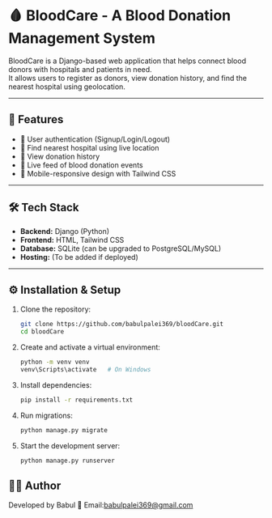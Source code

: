# 🩸 BloodCare - A Blood Donation Management System

BloodCare is a Django-based web application that helps connect blood donors with hospitals and patients in need.  
It allows users to register as donors, view donation history, and find the nearest hospital using geolocation.

---

## 🚀 Features
- 🔑 User authentication (Signup/Login/Logout)
- 🏥 Find nearest hospital using live location
- 📜 View donation history
- 📡 Live feed of blood donation events
- 📱 Mobile-responsive design with Tailwind CSS

---

## 🛠️ Tech Stack
- **Backend:** Django (Python)
- **Frontend:** HTML, Tailwind CSS
- **Database:** SQLite (can be upgraded to PostgreSQL/MySQL)
- **Hosting:** (To be added if deployed)

---

## ⚙️ Installation & Setup

1. Clone the repository:
   ```bash
   git clone https://github.com/babulpalei369/bloodCare.git
   cd bloodCare
2. Create and activate a virtual environment:
   ```bash
   python -m venv venv
   venv\Scripts\activate   # On Windows
3. Install dependencies:
   ```bash
   pip install -r requirements.txt
4. Run migrations:
   ```bash
   python manage.py migrate
5. Start the development server:
   ```bash
   python manage.py runserver

## 👨‍💻 Author
Developed by Babul
📧 Email:babulpalei369@gmail.com




